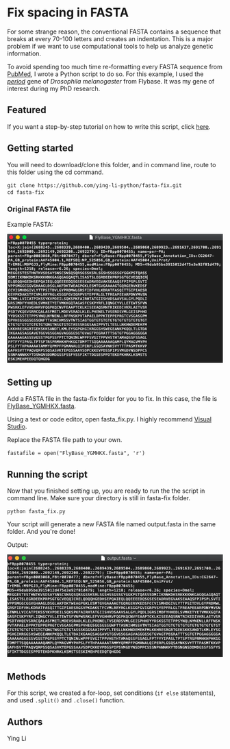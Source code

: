 # Fix spacing in FASTA 
For some strange reason, the conventional FASTA contains a sequence that breaks at every 70-100 letters and creates an indentation. This is a major problem if we want to use computational tools to help us analyze genetic information.

To avoid spending too much time re-formatting every FASTA sequence from [PubMed](https://www.ncbi.nlm.nih.gov/pubmed/), I wrote a Python script to do so. For this example, I used the <i>[period](http://flybase.org/download/sequence/FBgn0003068/FBpp)</i> gene of <i>Drosophila melanogaster </i> from Flybase. It was my gene of interest during my PhD research.

## Featured 
If you want a step-by-step tutorial on how to write this script, click [here](https://creativepython.wordpress.com/2019/03/27/biologyhelp-fix-fasta-indentation-in-python/).

## Getting started

You will need to download/clone this folder, and in command line, route to this folder using the cd command. 
```
git clone https://github.com/ying-li-python/fasta-fix.git
cd fasta-fix 
```
### Original FASTA file 

Example FASTA: 

<img src="https://raw.githubusercontent.com/ying-li-python/fasta-fix/master/Images/fasta_example.png"> 

## Setting up
Add a FASTA file in the fasta-fix folder for you to fix. In this case, the file is [FlyBase_YGMHKX.fasta](https://github.com/ying-li-python/fasta-fix/blob/master/FlyBase_YGMHKX.fasta).

Using a text or code editor, open fasta_fix.py. I highly recommend [Visual Studio](https://code.visualstudio.com/).

Replace the FASTA file path to your own. 

```
fastafile = open("FlyBase_YGMHKX.fasta", 'r')
```

## Running the script 
Now that you finished setting up, you are ready to run the the script in command line. Make sure your directory is still in fasta-fix folder.

```
python fasta_fix.py 
```

Your script will generate a new FASTA file named output.fasta in the same folder. And you're done! 

Output: 

<img src="https://raw.githubusercontent.com/ying-li-python/fasta-fix/master/Images/output.png">

## Methods
For this script, we created a for-loop, set conditions (```if else``` statements), and used ```.split()``` and ```.close()``` function.

## Authors
Ying Li 


